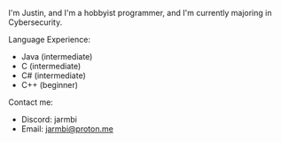 I'm Justin, and I'm a hobbyist programmer, and I'm currently majoring in Cybersecurity.

Language Experience:
 - Java (intermediate)
 - C (intermediate)
 - C# (intermediate)
 - C++ (beginner) 

Contact me:
 - Discord: jarmbi
 - Email: jarmbi@proton.me

<!---
jarmbi/jarmbi is a ✨ special ✨ repository because its `README.md` (this file) appears on your GitHub profile.
You can click the Preview link to take a look at your changes.
--->
